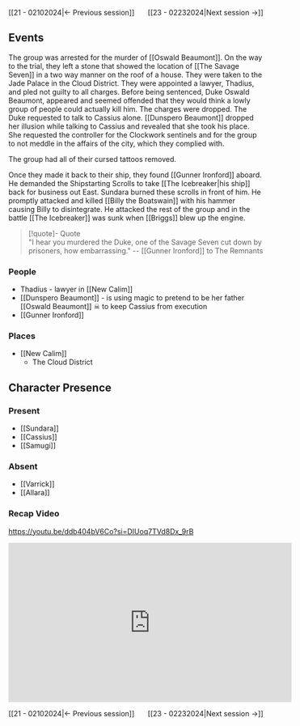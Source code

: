 [[21 - 02102024|← Previous session]] <span style="float: right;">[[23 - 02232024|Next session →]]</span>

## Events
The group was arrested for the murder of [[Oswald Beaumont]]. On the way to the trial, they left a stone that showed the location of [[The Savage Seven]] in a two way manner on the roof of a house. They were taken to the Jade Palace in the Cloud District. They were appointed a lawyer, Thadius, and pled not guilty to all charges. Before being sentenced, Duke Oswald Beaumont, appeared and seemed offended that they would think a lowly group of people could actually kill him. The charges were dropped. The Duke requested to talk to Cassius alone. [[Dunspero Beaumont]] dropped her illusion while talking to Cassius and revealed that she took his place. She requested the controller for the Clockwork sentinels and for the group to not meddle in the affairs of the city, which they complied with.

The group had all of their cursed tattoos removed.

Once they made it back to their ship, they found [[Gunner Ironford]] aboard. He demanded the Shipstarting Scrolls to take [[The Icebreaker|his ship]] back for business out East. Sundara burned these scrolls in front of him. He promptly attacked and killed [[Billy the Boatswain]] with his hammer causing Billy to disintegrate. He attacked the rest of the group and in the battle [[The Icebreaker]] was sunk when [[Briggs]] blew up the engine. 

> [!quote]- Quote  
> "I hear you murdered the Duke, one of the Savage Seven cut down by prisoners, how embarrassing."
> -- [[Gunner Ironford]] to The Remnants

### People
- Thadius - lawyer in [[New Calim]] 
- [[Dunspero Beaumont]] - is using magic to pretend to be her father [[Oswald Beaumont]] ☠ to keep Cassius from execution
- [[Gunner Ironford]] 


### Places 
- [[New Calim]] 
	- The Cloud District

## Character Presence 
### Present
- [[Sundara]] 
- [[Cassius]] 
- [[Samugi]] 
### Absent
- [[Varrick]]
- [[Allara]]

### Recap Video

https://youtu.be/ddb404bV6Co?si=DIUoq7TVd8Dx_9rB

<iframe width="560" height="315" src="https://www.youtube.com/embed/ddb404bV6Co?si=DIUoq7TVd8Dx_9rB" title="YouTube video player" frameborder="0" allow="accelerometer; autoplay; clipboard-write; encrypted-media; gyroscope; picture-in-picture; web-share" referrerpolicy="strict-origin-when-cross-origin" allowfullscreen></iframe>

[[21 - 02102024|← Previous session]] <span style="float: right;">[[23 - 02232024|Next session →]]</span>